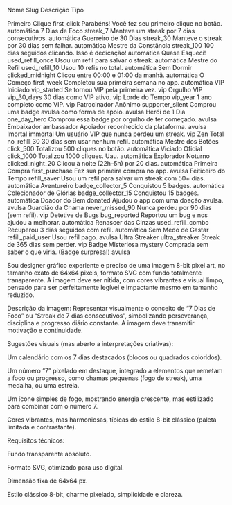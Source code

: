 Nome	Slug	Descrição	Tipo

Primeiro Clique	first_click	Parabéns! Você fez seu primeiro clique no botão.	automática
7 Dias de Foco	streak_7	Manteve um streak por 7 dias consecutivos.	automática
Guerreiro de 30 Dias	streak_30	Manteve o streak por 30 dias sem falhar.	automática
Mestre da Constância	streak_100	100 dias seguidos clicando. Isso é dedicação!	automática
Quase Esqueci!	used_refill_once	Usou um refil para salvar o streak.	automática
Mestre do Refil	used_refill_10	Usou 10 refis no total.	automática
Sem Dormir	clicked_midnight	Clicou entre 00:00 e 01:00 da manhã.	automática
O Começo	first_week	Completou sua primeira semana no app.	automática
VIP Iniciado	vip_started	Se tornou VIP pela primeira vez.	vip
Orgulho VIP	vip_30_days	30 dias como VIP ativo.	vip
Lorde do Tempo	vip_year	1 ano completo como VIP.	vip
Patrocinador Anônimo	supporter_silent	Comprou uma badge avulsa como forma de apoio.	avulsa
Herói de 1 Dia	one_day_hero	Comprou essa badge por orgulho de ter começado.	avulsa
Embaixador	ambassador	Apoiador reconhecido da plataforma.	avulsa
Imortal	immortal	Um usuário VIP que nunca perdeu um streak.	vip
Zen Total	no_refill_30	30 dias sem usar nenhum refil.	automática
Mestre dos Botões	click_500	Totalizou 500 cliques no botão.	automática
Viciado Oficial	click_1000	Totalizou 1000 cliques. Uau.	automática
Explorador Noturno	clicked_night_20	Clicou à noite (22h–5h) por 20 dias.	automática
Primeira Compra	first_purchase	Fez sua primeira compra no app.	avulsa
Feiticeiro do Tempo	refill_saver	Usou um refil para salvar um streak com 50+ dias.	automática
Aventureiro	badge_collector_5	Conquistou 5 badges.	automática
Colecionador de Glórias	badge_collector_15	Conquistou 15 badges.	automática
Doador do Bem	donated	Ajudou o app com uma doação avulsa.	avulsa
Guardião da Chama	never_missed_90	Nunca perdeu por 90 dias (sem refil).	vip
Detetive de Bugs	bug_reported	Reportou um bug e nos ajudou a melhorar.	automática
Renascer das Cinzas	used_refill_combo	Recuperou 3 dias seguidos com refil.	automática
Sem Medo de Gastar	refill_paid_user	Usou refil pago.	avulsa
Ultra Streaker	ultra_streaker	Streak de 365 dias sem perder.	vip
Badge Misteriosa	mystery	Comprada sem saber o que viria. (Badge surpresa!)	avulsa


Sou designer gráfico experiente e preciso de uma imagem 8-bit pixel art, no tamanho exato de 64x64 pixels, formato SVG com fundo totalmente transparente. A imagem deve ser nítida, com cores vibrantes e visual limpo, pensado para ser perfeitamente legível e impactante mesmo em tamanho reduzido.

Descrição da imagem:
Representar visualmente o conceito de “7 Dias de Foco” ou “Streak de 7 dias consecutivos”, simbolizando perseverança, disciplina e progresso diário constante. A imagem deve transmitir motivação e continuidade.

Sugestões visuais (mas aberto a interpretações criativas):

Um calendário com os 7 dias destacados (blocos ou quadrados coloridos).

Um número “7” pixelado em destaque, integrado a elementos que remetam a foco ou progresso, como chamas pequenas (fogo de streak), uma medalha, ou uma estrela.

Um ícone simples de fogo, mostrando energia crescente, mas estilizado para combinar com o número 7.

Cores vibrantes, mas harmoniosas, típicas do estilo 8-bit clássico (paleta limitada e contrastante).

Requisitos técnicos:

Fundo transparente absoluto.

Formato SVG, otimizado para uso digital.

Dimensão fixa de 64x64 px.

Estilo clássico 8-bit, charme pixelado, simplicidade e clareza.
